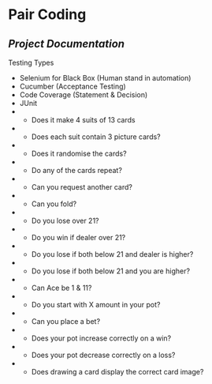 # Pair Coding
## _Project Documentation_

Testing Types
- Selenium for Black Box (Human stand in automation)
- Cucumber (Acceptance Testing)
- Code Coverage (Statement & Decision)
- JUnit
- - Does it make 4 suits of 13 cards
- - Does each suit contain 3 picture cards?
- - Does it randomise the cards?
- - Do any of the cards repeat?
- - Can you request another card?
- - Can you fold?
- - Do you lose over 21?
- - Do you win if dealer over 21?
- - Do you lose if both below 21 and dealer is higher?
- - Do you lose if both below 21 and you are higher?
- - Can Ace be 1 & 11?
- - Do you start with X amount in your pot?
- - Can you place a bet?
- - Does your pot increase correctly on a win?
- - Does your pot decrease correctly on a loss?
- - Does drawing a card display the correct card image?
